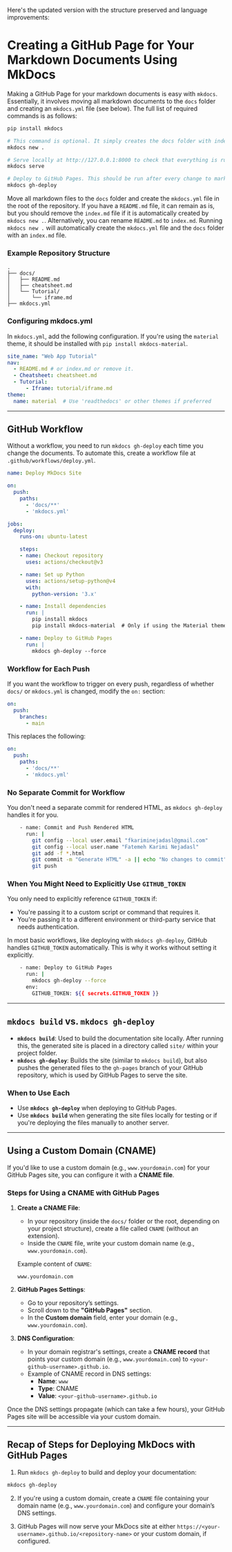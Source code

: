 Here's the updated version with the structure preserved and language improvements:
# Creating a GitHub Page for Your Markdown Documents Using MkDocs

Making a GitHub Page for your markdown documents is easy with `mkdocs`. Essentially, it involves moving all markdown documents to the `docs` folder and creating an `mkdocs.yml` file (see below). The full list of required commands is as follows:

```bash
pip install mkdocs

# This command is optional. It simply creates the docs folder with index.md and mkdocs.yml file, which can be done manually.
mkdocs new .

# Serve locally at http://127.0.0.1:8000 to check that everything is running smoothly.
mkdocs serve

# Deploy to GitHub Pages. This should be run after every change to markdown files in the docs folder or mkdocs.yml. You can automate this with a GitHub workflow (see below).
mkdocs gh-deploy
```

Move all markdown files to the `docs` folder and create the `mkdocs.yml` file in the root of the repository. If you have a `README.md` file, it can remain as is, but you should remove the `index.md` file if it is automatically created by `mkdocs new .`. Alternatively, you can rename `README.md` to `index.md`. Running `mkdocs new .` will automatically create the `mkdocs.yml` file and the `docs` folder with an `index.md` file.

### Example Repository Structure

```plaintext
.
├── docs/
│   ├── README.md
│   ├── cheatsheet.md
│   └── Tutorial/
│       └── iframe.md
├── mkdocs.yml
```

### Configuring mkdocs.yml

In `mkdocs.yml`, add the following configuration. If you're using the `material` theme, it should be installed with `pip install mkdocs-material`.

```yaml
site_name: "Web App Tutorial"
nav:
  - README.md # or index.md or remove it.
  - Cheatsheet: cheatsheet.md
  - Tutorial:
      - Iframe: tutorial/iframe.md
theme:
  name: material  # Use 'readthedocs' or other themes if preferred
```

---

## GitHub Workflow

Without a workflow, you need to run `mkdocs gh-deploy` each time you change the documents. To automate this, create a workflow file at `.github/workflows/deploy.yml`.

```yaml
name: Deploy MkDocs Site

on:
  push:
    paths:
      - 'docs/**'
      - 'mkdocs.yml'

jobs:
  deploy:
    runs-on: ubuntu-latest

    steps:
    - name: Checkout repository
      uses: actions/checkout@v3

    - name: Set up Python
      uses: actions/setup-python@v4
      with:
        python-version: '3.x'

    - name: Install dependencies
      run: |
        pip install mkdocs
        pip install mkdocs-material  # Only if using the Material theme

    - name: Deploy to GitHub Pages
      run: |
        mkdocs gh-deploy --force
```

### Workflow for Each Push

If you want the workflow to trigger on every push, regardless of whether `docs/` or `mkdocs.yml` is changed, modify the `on:` section:

```yaml
on:
  push:
    branches:
      - main
```

This replaces the following:

```yaml
on:
  push:
    paths:
      - 'docs/**'
      - 'mkdocs.yml'
```

### No Separate Commit for Workflow

You don't need a separate commit for rendered HTML, as `mkdocs gh-deploy` handles it for you.

```bash
    - name: Commit and Push Rendered HTML
      run: |
        git config --local user.email "fkariminejadasl@gmail.com"
        git config --local user.name "Fatemeh Karimi Nejadasl"
        git add -f *.html
        git commit -m "Generate HTML" -a || echo "No changes to commit"
        git push
```

### When You Might Need to Explicitly Use `GITHUB_TOKEN`

You only need to explicitly reference `GITHUB_TOKEN` if:

- You're passing it to a custom script or command that requires it.
- You're passing it to a different environment or third-party service that needs authentication.

In most basic workflows, like deploying with `mkdocs gh-deploy`, GitHub handles `GITHUB_TOKEN` automatically. This is why it works without setting it explicitly.

```bash
    - name: Deploy to GitHub Pages
      run: |
        mkdocs gh-deploy --force
      env:
        GITHUB_TOKEN: ${{ secrets.GITHUB_TOKEN }}
```

---

## `mkdocs build` vs. `mkdocs gh-deploy`

- **`mkdocs build`**: Used to build the documentation site locally. After running this, the generated site is placed in a directory called `site/` within your project folder.
- **`mkdocs gh-deploy`**: Builds the site (similar to `mkdocs build`), but also pushes the generated files to the `gh-pages` branch of your GitHub repository, which is used by GitHub Pages to serve the site.

### When to Use Each

- Use **`mkdocs gh-deploy`** when deploying to GitHub Pages.
- Use **`mkdocs build`** when generating the site files locally for testing or if you're deploying the files manually to another server.

---

## Using a Custom Domain (CNAME)

If you'd like to use a custom domain (e.g., `www.yourdomain.com`) for your GitHub Pages site, you can configure it with a **CNAME file**.

### Steps for Using a CNAME with GitHub Pages

1. **Create a CNAME File**:
   - In your repository (inside the `docs/` folder or the root, depending on your project structure), create a file called `CNAME` (without an extension).
   - Inside the `CNAME` file, write your custom domain name (e.g., `www.yourdomain.com`).

   Example content of `CNAME`:
   ```
   www.yourdomain.com
   ```

2. **GitHub Pages Settings**:
   - Go to your repository’s settings.
   - Scroll down to the **"GitHub Pages"** section.
   - In the **Custom domain** field, enter your domain (e.g., `www.yourdomain.com`).

3. **DNS Configuration**:
   - In your domain registrar's settings, create a **CNAME record** that points your custom domain (e.g., `www.yourdomain.com`) to `<your-github-username>.github.io`.
   - Example of CNAME record in DNS settings:
     - **Name**: `www`
     - **Type**: CNAME
     - **Value**: `<your-github-username>.github.io`

Once the DNS settings propagate (which can take a few hours), your GitHub Pages site will be accessible via your custom domain.

---

## Recap of Steps for Deploying MkDocs with GitHub Pages

1. Run `mkdocs gh-deploy` to build and deploy your documentation:

```bash
mkdocs gh-deploy
```

2. If you're using a custom domain, create a `CNAME` file containing your domain name (e.g., `www.yourdomain.com`) and configure your domain’s DNS settings.

3. GitHub Pages will now serve your MkDocs site at either `https://<your-username>.github.io/<repository-name>` or your custom domain, if configured.


